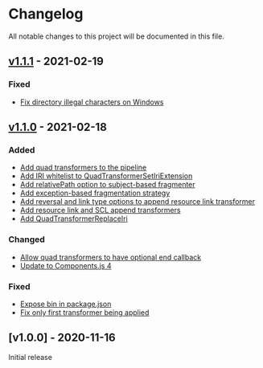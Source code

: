 # Changelog
All notable changes to this project will be documented in this file.

<a name="v1.1.1"></a>
## [v1.1.1](https://github.com/rubensworks/rdf-dataset-fragmenter.js/compare/v1.0.0...v1.1.1) - 2021-02-19

### Fixed
* [Fix directory illegal characters on Windows](https://github.com/rubensworks/rdf-dataset-fragmenter.js/commit/6d6ee5498fc47d0b51075de668c3abdc25620b76)

<a name="v1.1.0"></a>
## [v1.1.0](https://github.com/rubensworks/rdf-dataset-fragmenter.js/compare/v1.0.0...v1.1.0) - 2021-02-18

### Added
* [Add quad transformers to the pipeline](https://github.com/rubensworks/rdf-dataset-fragmenter.js/commit/ce08b67a9a599185ff3dd2cd00576de29c8aa360)
* [Add IRI whitelist to QuadTransformerSetIriExtension](https://github.com/rubensworks/rdf-dataset-fragmenter.js/commit/d75f1a6b52b945de4da91aadaee3da56c9993256)
* [Add relativePath option to subject-based fragmenter](https://github.com/rubensworks/rdf-dataset-fragmenter.js/commit/0f3b15ec6032f86fd50597cde4a7beb499bb9856)
* [Add exception-based fragmentation strategy](https://github.com/rubensworks/rdf-dataset-fragmenter.js/commit/8bb8b6322badc12fbfaf23f228eb7b90e081cb55)
* [Add reversal and link type options to append resource link transformer](https://github.com/rubensworks/rdf-dataset-fragmenter.js/commit/3643ae8b58bff9797a83c7a9327cffd35e6be2ef)
* [Add resource link and SCL append transformers](https://github.com/rubensworks/rdf-dataset-fragmenter.js/commit/519767a73765a962c81ad3adfa7fa7d66d1dfd16)
* [Add QuadTransformerReplaceIri](https://github.com/rubensworks/rdf-dataset-fragmenter.js/commit/ee8d11268fa9ea5096ce0b574a2ce72d4eae6b77)

### Changed
* [Allow quad transformers to have optional end callback](https://github.com/rubensworks/rdf-dataset-fragmenter.js/commit/f3b2df731b96cd6a4cbdc5d4c4a99514399d0b65)
* [Update to Components.js 4](https://github.com/rubensworks/rdf-dataset-fragmenter.js/commit/e9e6d08b3415f0ad45742ad65cc7cd4d7b1a4b59)

### Fixed
* [Expose bin in package.json](https://github.com/rubensworks/rdf-dataset-fragmenter.js/commit/e5b42555ea10707ce231f86da16688c1455f3923)
* [Fix only first transformer being applied](https://github.com/rubensworks/rdf-dataset-fragmenter.js/commit/60af13c7fab7c8a561d01da95959680954bb3781)

<a name="v1.0.0"></a>
## [v1.0.0] - 2020-11-16

Initial release
